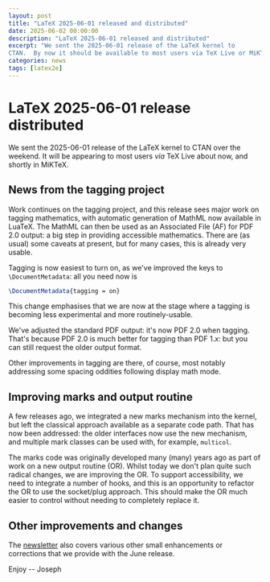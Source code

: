 ```yaml
---
layout: post
title: "LaTeX 2025-06-01 released and distributed"
date: 2025-06-02 00:00:00
description: "LaTeX 2025-06-01 released and distributed"
excerpt: "We sent the 2025-06-01 release of the LaTeX kernel to
CTAN.  By now it should be available to most users via TeX Live or MiKTeX...."
categories: news
tags: [latex2e]
---
```


# LaTeX 2025-06-01 release distributed

We sent the 2025-06-01 release of the LaTeX kernel to CTAN over the weekend. It
will be appearing to most users _via_ TeX Live about now, and shortly in
MiKTeX.

## News from the tagging project

Work continues on the tagging project, and this release sees major work on
tagging mathematics, with automatic generation of MathML now available in
LuaTeX. The MathML can then be used as an Associated File (AF) for PDF 2.0
output: a big step in providing accessible mathematics. There are (as usual)
some caveats at present, but for many cases, this is already very usable.

Tagging is now easiest to turn on, as we've improved the keys to
`\DocumentMetadata`: all you need now is 
```latex
\DocumentMetadata{tagging = on}
```
This change emphasises that we are now at the stage where a tagging is becoming
less experimental and more routinely-usable.

We've adjusted the standard PDF output: it's now PDF 2.0 when tagging. That's
because PDF 2.0 is much better for tagging than PDF 1.<i>x</i>: but  you can
still request the older output format.

Other improvements in tagging are there, of course, most notably addressing
some spacing oddities following display math mode.

## Improving marks and output routine

A few releases ago, we integrated a new marks mechanism into the kernel, but
left the classical approach available as a separate code path. That has now
been addressed: the older interfaces now use the new mechanism, and multiple
mark classes can be used with, for example, `multicol`.

The marks code was originally developed many (many) years ago as part of work
on a new output routine (OR). Whilst today we don't plan quite such radical
changes, we are improving the OR. To support accessibility, we need to
integrate a number of hooks, and this is an opportunity to refactor the OR to
use the socket/plug approach. This should make the OR much easier to control
without needing to completely replace it.

## Other improvements and changes

The <a href="{{site.baseurl}}/news/latex2e-news/ltnews41.pdf">newsletter</a>
also covers various other small enhancements or corrections that we provide
with the June release.

Enjoy -- Joseph
